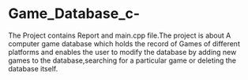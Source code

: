 # Game_Database_c-
The Project contains Report and main.cpp file.The project is about A computer game database which holds the record of Games of different platforms and enables the user to modify the database by adding new games to the database,searching for a particular game or deleting the database itself.
